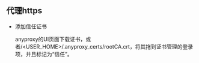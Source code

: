 ## 代理https

* 添加信任证书

    anyproxy的UI页面下载证书，或者/<USER_HOME>/.anyproxy_certs/rootCA.crt，将其拖到证书管理的登录项，并且标记为“信任”。
